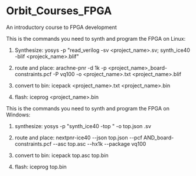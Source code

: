 # Orbit_Courses_FPGA
An introductory course to FPGA development 


This is the commands you need to synth and program the FPGA on Linux:



1. Synthesize: yosys -p "read_verilog -sv <project_name>.sv; synth_ice40 -blif <projeck_name>.blif"


2. route and place: arachne-pnr -d 1k -p <project_name>_board-constraints.pcf -P vq100 -o <project_name>.txt <project_name>.blif


3. convert to bin: icepack <project_name>.txt <project_name>.bin

4. flash: iceprog <project_name>.bin 

This is the commands you need to synth and program the FPGA on Windows:

1. synthesize: yosys -p "synth_ice40 -top <project name>" -o top.json <project name>.sv

2. route and place:  nextpnr-ice40 --json top.json --pcf AND_board-constraints.pcf --asc top.asc --hx1k --package vq100

3. convert to bin: icepack top.asc top.bin

4. flash: iceprog top.bin

